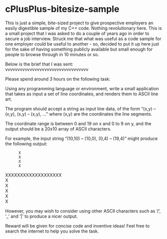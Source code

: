 cPlusPlus-bitesize-sample
=========================

This is just a simple, bite-sized project to give prospective employers an easily digestible sample of my C++ code.
Nothing revolutionary here.  This is a small project that I was asked to do a couple of years ago in order to secure a job interview.  Struck me that what was useful as a code sample for one employer could be useful to another - so, decided to put it up here just for the sake of having something publicly available but small enough for people to browse through in 10 minutes or so.

Below is the brief that I was sent:  
vvvvvvvvvvvvvvvvvvvvvvvvvvvvvvvvvv


Please spend around 3 hours on the following task:

Using any programming language or environment, write a small application that takes as input a set of line coordinates, and renders them to ASCII line art.

The program should accept a string as input line data, of the form “(x,y) – (x,y), (x,y) – (x,y), …” where (x,y) are the coordinates the line segments.

The coordinate range is between 0 and 19 on x and 0 to 9 on y, and the output should be a 20x10 array of ASCII characters.

For example, the input string “(10,10) – (10,0), (0,4) – (19,4)” might produce the following output:

          X     
          X       
          X       
          X       
XXXXXXXXXXXXXXXXXXX       
          X     
          X       
          X       
          X  
          X
     

However, you may wish to consider using other ASCII characters such as ‘/’, ‘_’ and ‘|’ to produce a nicer output.

Reward will be given for concise code and inventive ideas! Feel free to search the internet to help you solve the task.


